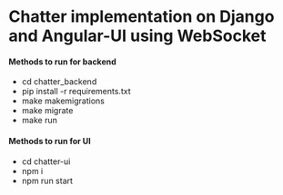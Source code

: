 # Chatter implementation on Django and Angular-UI using WebSocket


#### Methods to run for backend

* cd chatter_backend 
* pip install -r requirements.txt 
* make makemigrations 
* make migrate 
* make run





#### Methods to run for UI

* cd chatter-ui 
* npm i 
* npm run start
